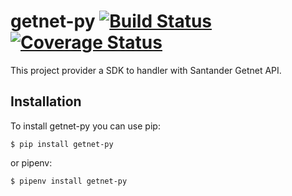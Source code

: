 getnet-py [![Build Status](https://travis-ci.org/ramon/getnet-py.svg?branch=master)](https://travis-ci.org/ramon/getnet-py) [![Coverage Status](https://coveralls.io/repos/github/ramon/getnet-py/badge.svg?branch=master)](https://coveralls.io/github/ramon/getnet-py?branch=master)
=========

This project provider a SDK to handler with Santander Getnet API.

Installation
------------

To install getnet-py you can use pip:

    $ pip install getnet-py

or pipenv:

    $ pipenv install getnet-py

    

